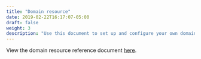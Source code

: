 ```yaml
---
title: "Domain resource"
date: 2019-02-22T16:17:07-05:00
draft: false
weight: 3
description: "Use this document to set up and configure your own domain resource."
---
```


View the domain resource reference document [here](https://github.com/oracle/weblogic-kubernetes-operator/blob/master/docs/domains/Domain.md).
